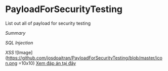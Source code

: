 # PayloadForSecurityTesting
List out all of payload for security testing

*Summary*

_SQL Injection_

_XSS_ 
![Image](https://github.com/josdoaitran/PayloadForSecurityTesting/blob/master/icon.png =10x10) [Xem đáp án tại đây](Q1.md)
